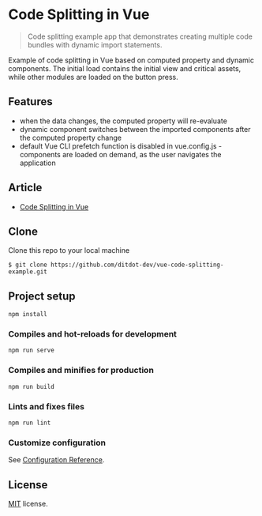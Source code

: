 # Code Splitting in Vue 
> Code splitting example app that demonstrates creating multiple code bundles with dynamic import statements. 

Example of code splitting in Vue based on computed property and dynamic components. The initial load contains the initial view and critical assets, while other modules are loaded on the button press. 

## Features 

- when the data changes, the computed property will re-evaluate
- dynamic component switches between the imported components after the computed property change
- default Vue CLI prefetch function is disabled in vue.config.js - components are loaded on demand, as the user navigates the application

## Article

- [Code Splitting in Vue](https://www.ditdot.hr/en/code-splitting-in-vue)


## Clone

Clone this repo to your local machine 

```shell
$ git clone https://github.com/ditdot-dev/vue-code-splitting-example.git
```

## Project setup
```
npm install
```

### Compiles and hot-reloads for development
```
npm run serve
```

### Compiles and minifies for production
```
npm run build
```

### Lints and fixes files
```
npm run lint
```

### Customize configuration
See [Configuration Reference](https://cli.vuejs.org/config/).

## License

[MIT](https://github.com/ditdot-dev/vue-code-splitting-example/blob/main/LICENSE) license.
